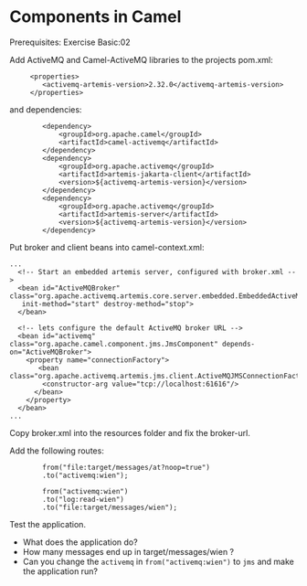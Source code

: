 Components in Camel
===================

Prerequisites: Exercise Basic:02

Add ActiveMQ and Camel-ActiveMQ libraries to the projects pom.xml:

```
     <properties>
        <activemq-artemis-version>2.32.0</activemq-artemis-version>
     </properties>
```
and dependencies:

```
		<dependency>
			<groupId>org.apache.camel</groupId>
			<artifactId>camel-activemq</artifactId>
		</dependency>
		<dependency>
			<groupId>org.apache.activemq</groupId>
			<artifactId>artemis-jakarta-client</artifactId>
			<version>${activemq-artemis-version}</version>
		</dependency>
		<dependency>
			<groupId>org.apache.activemq</groupId>
			<artifactId>artemis-server</artifactId>
			<version>${activemq-artemis-version}</version>
		</dependency>
```

Put broker and client beans into camel-context.xml:

```
...
  <!-- Start an embedded artemis server, configured with broker.xml -->
  <bean id="ActiveMQBroker" class="org.apache.activemq.artemis.core.server.embedded.EmbeddedActiveMQ"
   init-method="start" destroy-method="stop">
  </bean>

  <!-- lets configure the default ActiveMQ broker URL -->
  <bean id="activemq" class="org.apache.camel.component.jms.JmsComponent" depends-on="ActiveMQBroker">
    <property name="connectionFactory">
       <bean class="org.apache.activemq.artemis.jms.client.ActiveMQJMSConnectionFactory">
        <constructor-arg value="tcp://localhost:61616"/>
      </bean>
    </property>
  </bean>
...
```

Copy broker.xml into the resources folder and fix the broker-url.

Add the following routes:

```
        from("file:target/messages/at?noop=true")
        .to("activemq:wien");       
 
        from("activemq:wien")
        .to("log:read-wien")
        .to("file:target/messages/wien");       

```

Test the application.
   * What does the application do?
   * How many messages end up in target/messages/wien ?
   * Can you change the `activemq` in `from("activemq:wien")`  to `jms` and make the application run?



